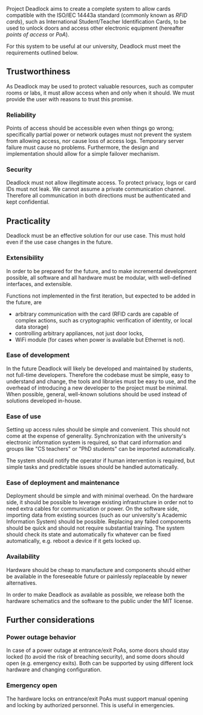 Project Deadlock aims to create a complete system to allow cards compatible with the ISO/IEC 14443a standard (commonly known as *RFID cards*), such as International Student/Teacher Identification Cards, to be used to unlock doors and access other electronic equipment (hereafter *points of access* or *PoA*).

For this system to be useful at our university, Deadlock must meet the requirements outlined below.


Trustworthiness
---------------

As Deadlock may be used to protect valuable resources, such as computer rooms or labs, it must allow access when and only when it should. We must provide the user with reasons to trust this promise.

### Reliability

Points of access should be accessible even when things go wrong; specifically partial power or network outages must not prevent the system from allowing access, nor cause loss of access logs. Temporary server failure must cause no problems. Furthermore, the design and implementation should allow for a simple failover mechanism.

### Security

Deadlock must not allow illegitimate access. To protect privacy, logs or card IDs must not leak. We cannot assume a private communication channel. Therefore all communication in both directions must be authenticated and kept confidential.


Practicality
------------

Deadlock must be an effective solution for our use case. This must hold even if the use case changes in the future.

### Extensibility

In order to be prepared for the future, and to make incremental development possible, all software and all hardware must be modular, with well-defined interfaces, and extensible.

Functions not implemented in the first iteration, but expected to be added in the future, are

- arbitrary communication with the card (RFID cards are capable of complex actions, such as cryptographic verification of identity, or local data storage)
- controlling arbitrary appliances, not just door locks,
- WiFi module (for cases when power is available but Ethernet is not).

### Ease of development

In the future Deadlock will likely be developed and maintained by students, not full-time developers. Therefore the codebase must be simple, easy to understand and change, the tools and libraries must be easy to use, and the overhead of introducing a new developer to the project must be minimal. When possible, general, well-known solutions should be used instead of solutions developed in-house.

### Ease of use

Setting up access rules should be simple and convenient. This should not come at the expense of generality. Synchronization with the university's electronic information system is required, so that card information and groups like "CS teachers" or "PhD students" can be imported automatically.

The system should notify the operator if human intervention is required, but simple tasks and predictable issues should be handled automatically.

### Ease of deployment and maintenance

Deployment should be simple and with minimal overhead. On the hardware side, it should be possible to leverage existing infrastructure in order not to need extra cables for communication or power. On the software side, importing data from existing sources (such as our university's Academic Information System) should be possible. Replacing any failed components should be quick and should not require substantial training. The system should check its state and automatically fix whatever can be fixed automatically, e.g. reboot a device if it gets locked up.

### Availability

Hardware should be cheap to manufacture and components should either be available in the foreseeable future or painlessly replaceable by newer alternatives.

In order to make Deadlock as available as possible, we release both the hardware schematics and the software to the public under the MIT license.


Further considerations
----------------------

### Power outage behavior

In case of a power outage at entrance/exit PoAs, some doors should stay locked (to avoid the risk of breaching security), and some doors should open (e.g. emergency exits). Both can be supported by using different lock hardware and changing configuration.

### Emergency open

The hardware locks on entrance/exit PoAs must support manual opening and locking by authorized personnel. This is useful in emergencies.
